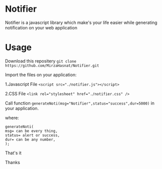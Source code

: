 # Notifier
Notifier is a javascript library which make's your life easier while generating notification on your web application

# Usage

Download this repositery ```git clone https://github.com/MirzaHasnat/Notifier.git```

Import the files on your application:

1.Javascript File
```<script src="./notifier.js"></script>```

2.CSS File
```<link rel="stylesheet" href="./notifier.css" />```

Call function ```generateNoti(msg="Notifier",status="success",dur=5000)``` in your application.

where:
```
generateNoti(
msg= can be every thing,
status= alert or success,
dur= can be any number,
);
```

That's it

Thanks


